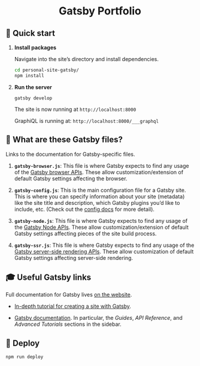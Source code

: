 <h1 align="center">
  Gatsby Portfolio
</h1>

## 🚀 Quick start

1.  **Install packages**

    Navigate into the site’s directory and install dependencies.

    ```sh
    cd personal-site-gatsby/
    npm install
    ```

1.  **Run the server**

    `gatsby develop`

    The site is now running at `http://localhost:8000`

    GraphiQL is running at: `http://localhost:8000/___graphql`

## 🧐 What are these Gatsby files?

Links to the documentation for Gatsby-specific files.

1.  **`gatsby-browser.js`**: This file is where Gatsby expects to find any usage of the [Gatsby browser APIs](https://www.gatsbyjs.org/docs/browser-apis/). These allow customization/extension of default Gatsby settings affecting the browser.

1.  **`gatsby-config.js`**: This is the main configuration file for a Gatsby site. This is where you can specify information about your site (metadata) like the site title and description, which Gatsby plugins you’d like to include, etc. (Check out the [config docs](https://www.gatsbyjs.org/docs/gatsby-config/) for more detail).

1.  **`gatsby-node.js`**: This file is where Gatsby expects to find any usage of the [Gatsby Node APIs](https://www.gatsbyjs.org/docs/node-apis/). These allow customization/extension of default Gatsby settings affecting pieces of the site build process.

1.  **`gatsby-ssr.js`**: This file is where Gatsby expects to find any usage of the [Gatsby server-side rendering APIs](https://www.gatsbyjs.org/docs/ssr-apis/). These allow customization of default Gatsby settings affecting server-side rendering.

## 🎓 Useful Gatsby links

Full documentation for Gatsby lives [on the website](https://www.gatsbyjs.org/).

- [In-depth tutorial for creating a site with Gatsby](https://www.gatsbyjs.org/tutorial/).

- [Gatsby documentation](https://www.gatsbyjs.org/docs/). In particular, the _Guides_, _API Reference_, and _Advanced Tutorials_ sections in the sidebar.

## 💫 Deploy

`npm run deploy`